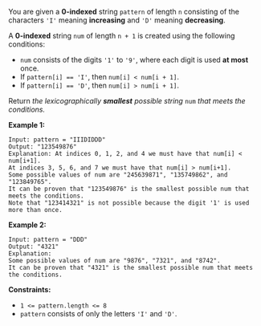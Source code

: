 You are given a  **0-indexed**  string  `pattern`  of length  `n`  consisting of the characters  `'I'`  meaning  **increasing**  and  `'D'`  meaning  **decreasing**.

A  **0-indexed**  string  `num`  of length  `n + 1`  is created using the following conditions:

-   `num`  consists of the digits  `'1'`  to  `'9'`, where each digit is used  **at most**  once.
-   If  `pattern[i] == 'I'`, then  `num[i] < num[i + 1]`.
-   If  `pattern[i] == 'D'`, then  `num[i] > num[i + 1]`.

Return  _the lexicographically  **smallest**  possible string_ `num` _that meets the conditions._

**Example 1:**
```
Input: pattern = "IIIDIDDD"
Output: "123549876"
Explanation: At indices 0, 1, 2, and 4 we must have that num[i] < num[i+1].
At indices 3, 5, 6, and 7 we must have that num[i] > num[i+1].
Some possible values of num are "245639871", "135749862", and "123849765".
It can be proven that "123549876" is the smallest possible num that meets the conditions.
Note that "123414321" is not possible because the digit '1' is used more than once.
```

**Example 2:**
```
Input: pattern = "DDD"
Output: "4321"
Explanation:
Some possible values of num are "9876", "7321", and "8742".
It can be proven that "4321" is the smallest possible num that meets the conditions.
```

**Constraints:**

-   `1 <= pattern.length <= 8`
-   `pattern`  consists of only the letters  `'I'`  and  `'D'`.